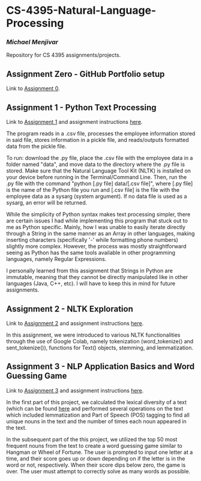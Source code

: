 # CS-4395-Natural-Language-Processing
### *Michael Menjivar*
Repository for CS 4395 assignments/projects.

## Assignment Zero - GitHub Portfolio setup
Link to [Assignment 0](Completed-Assignments/CS_4395_-_Assignment_0.pdf).

## Assignment 1 - Python Text Processing
Link to [Assignment 1](Completed-Assignments/Homework1_msm180010.py) and assignment instructions [here](Assignment-Instructions/Assignment_1.pdf).

The program reads in a .csv file, processes the employee information stored in said file, stores information in a pickle file, and reads/outputs formatted data from the pickle file.

To run: download the .py file, place the .csv file with the employee data in a folder named "data", and move data to the directory where the .py file is stored. Make sure that the Natural Language Tool Kit (NLTK) is installed on your device before running in the Terminal/Command Line.
Then, run the .py file with the command "python [.py file] data/[.csv file]", where [.py file] is the name of the Python file you run and [.csv file] is the file with the employee data as a sysarg (system argument). If no data file is used as a sysarg, an error will be returned.

While the simplicity of Python syntax makes text processing simpler, there are certain issues I had while implementing this program that stuck out to me as Python specific. Mainly, how I was unable to easily iterate directly through a String in the same manner as an Array in other languages, making inserting characters (specifically '-' while formatting phone numbers) slightly more complex. However, the process was mostly straightforward seeing as Python has the same tools available in other programming languages, namely Regular Expressions.

I personally learned from this assignment that Strings in Python are immutable, meaning that they cannot be directly manipulated like in other languages (Java, C++, etc). I will have to keep this in mind for future assignments.

## Assignment 2 - NLTK Exploration

Link to [Assignment 2](Completed-Assignments/Homework2_msm180010.pdf) and assignment instructions [here](Assignment-Instructions/Assignment_2.pdf).

In this assignment, we were introduced to various NLTK functionalities through the use of Google Colab, namely tokenization (word_tokenize() and sent_tokenize()), functions for Text() objects, stemming, and lemmatization.

## Assignment 3 - NLP Application Basics and Word Guessing Game

Link to [Assignment 3](Completed-Assignments/Homework3_msm180010.py) and assignment instructions [here](Assignment-Instructions/Assignment_3.pdf).

In the first part of this project, we calculated the lexical diversity of a text (which can be found [here](anat19.txt) and performed several operations on the text which included lemmatization and Part of Speech (POS) tagging to find all unique nouns in the text and the number of times each noun appeared in the text.

In the subsequent part of the this project, we utilized the top 50 most frequent nouns from the text to create a word guessing game similar to Hangman or Wheel of Fortune. The user is prompted to input one letter at a time, and their score goes up or down depending on if the letter is in the word or not, respectively. When their score dips below zero, the game is over. The user must attempt to correctly solve as many words as possible.
